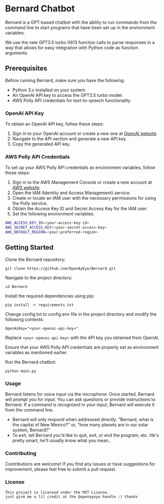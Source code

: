 # Bernard Chatbot

Bernard is a GPT-based chatbot with the ability to run commands from the command line to start programs that have been set up in the environment variables.

We use the new GPT3.5 turbo 0613 function calls to parse responses in a way that allows for easy integration with Python code as function arguments.

## Prerequisites

Before running Bernard, make sure you have the following:

- Python 3.x installed on your system.
- An OpenAI API key to access the GPT3.5 turbo model.
- AWS Polly API credentials for text-to-speech functionality.

### OpenAI API Key

To obtain an OpenAI API key, follow these steps:

1. Sign in to your OpenAI account or create a new one at [OpenAI website](https://www.openai.com/).
2. Navigate to the API section and generate a new API key.
3. Copy the generated API key.

### AWS Polly API Credentials

To set up your AWS Polly API credentials as environment variables, follow these steps:

1. Sign in to the AWS Management Console or create a new account at [AWS website](https://aws.amazon.com/).
2. Open the IAM (Identity and Access Management) service.
3. Create or locate an IAM user with the necessary permissions for using the Polly service.
4. Obtain the Access Key ID and Secret Access Key for the IAM user.
5. Set the following environment variables:

```bash
AWS_ACCESS_KEY_ID=<your-access-key-id>
AWS_SECRET_ACCESS_KEY=<your-secret-access-key>
AWS_DEFAULT_REGION=<your-preferred-region>
```
## Getting Started

Clone the Bernard repository:

```
git clone https://github.com/OpenAyEye/Bernard.git
```

Navigate to the project directory:

```
cd Bernard
```

Install the required dependencies using pip:

```
pip install -r requirements.txt
```

Change config.txt to config.env file in the project directory and modify the following contents:

```
OpenAiKey="<your-openai-api-key>"
```

Replace `<your-openai-api-key>` with the API key you obtained from OpenAI.

Ensure that your AWS Polly API credentials are properly set as environment variables as mentioned earlier.

Run the Bernard chatbot:

```
python main.py
```

### Usage

Bernard listens for voice input via the microphone. Once started, Bernard will prompt you for input.
You can ask questions or provide instructions to Bernard.
If a command is recognized in your input, Bernard will execute it from the command line.

 - Bernard will only respond when addressed directly. "Bernard, what is the capital of New Mexico?" or, "how many planets are in our solar system, Bernard?"
 - To exit, tell Bernard you'd like to quit, exit, or end the program, etc. He's pretty smart, he'll usually know what you mean..

### Contributing

Contributions are welcome! If you find any issues or have suggestions for improvement, please feel free to submit a pull request.

### License
```
This project is licensed under the MIT License.
just give me a lil credit at the @openayeye handle :) thanks
```
